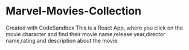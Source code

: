 # Marvel-Movies-Collection
Created with CodeSandbox
This is a React App, where you click on the movie character and find their movie name,release year,director name,rating and description about the movie.
